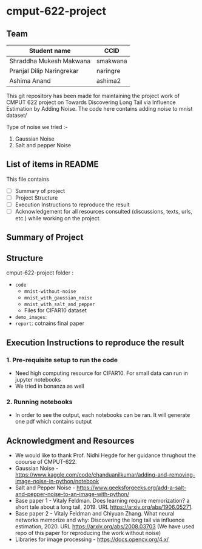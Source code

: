 # cmput-622-project

## Team
|Student name| CCID |
|------------|------|
|Shraddha Mukesh Makwana     |    smakwana  |
|Pranjal Dilip Naringrekar   |    naringre  |
|Ashima Anand                |    ashima2  |


This git repository has been made for maintaining the project work of CMPUT 622 project on Towards Discovering Long Tail via Influence
Estimation by Adding Noise. The code here contains adding noise to mnist dataset/

Type of noise we tried :-
1. Gaussian Noise
2. Salt and pepper Noise


## List of items in README
This file contains
- [ ] Summary of project
- [ ] Project Structure
- [ ] Execution Instructions to reproduce the result 
- [ ] Acknowledgement for all resources consulted (discussions, texts, urls, etc.) while working on the project. 

## Summary of Project

## Structure
cmput-622-project folder :

- `code` 
    - `mnist-without-noise`
    - `mnist_with_gaussian_noise`
    - `mnist_with_salt_and_pepper`
    - Files for CIFAR10 dataset
- `demo_images`: 
- `report`: cotnains final paper

## Execution Instructions to reproduce the result

### 1. Pre-requisite setup to run the code
- Need high computing resource for CIFAR10. For small data can run in jupyter notebooks
- We tried in bonanza as well

### 2. Running notebooks
- In order to see the output, each notebooks can be ran. It will generate one pdf which contains output


## Acknowledgment and Resources
- We would like to thank Prof. Nidhi Hegde for her guidance thrughout the coourse of CMPUT-622.
- Gaussian Noise - https://www.kaggle.com/code/chanduanilkumar/adding-and-removing-image-noise-in-python/notebook
- Salt and Pepper Noise - https://www.geeksforgeeks.org/add-a-salt-and-pepper-noise-to-an-image-with-python/
- Base paper 1 - Vitaly Feldman. Does learning require memorization? a short tale about a long tail, 2019. URL https://arxiv.org/abs/1906.05271.
- Base paper 2 - Vitaly Feldman and Chiyuan Zhang. What neural networks memorize and why: Discovering the long tail via influence estimation, 2020. URL https://arxiv.org/abs/2008.03703 (We have used repo of this paper for reproducing the work without noise)
- Libraries for image processing - https://docs.opencv.org/4.x/



